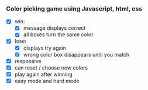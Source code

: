 
### Color picking game using Javascript, html, css

- [x] win: 
	- [x] message displays correct
	- [x] all boxes turn the same color
- [x] lose:
	- [x] displays try again
	- [x] wrong color box disappears until you match
- [x] responsive
- [x] can reset / choose new colors
- [x] play again after winning
- [x] easy mode and hard mode
